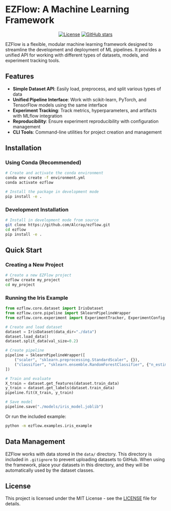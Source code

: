 # EZFlow: A Machine Learning Framework

<p align="center">
  <a href="https://github.com/Alcray/ezflow/blob/main/LICENSE"><img src="https://img.shields.io/github/license/Alcray/ezflow.svg" alt="License"></a>
  <a href="https://github.com/Alcray/ezflow/stargazers"><img src="https://img.shields.io/github/stars/Alcray/ezflow.svg" alt="GitHub stars"></a>
</p>

EZFlow is a flexible, modular machine learning framework designed to streamline the development and deployment of ML pipelines. It provides a unified API for working with different types of datasets, models, and experiment tracking tools.

## Features

- **Simple Dataset API**: Easily load, preprocess, and split various types of data
- **Unified Pipeline Interface**: Work with scikit-learn, PyTorch, and TensorFlow models using the same interface
- **Experiment Tracking**: Track metrics, hyperparameters, and artifacts with MLflow integration
- **Reproducibility**: Ensure experiment reproducibility with configuration management
- **CLI Tools**: Command-line utilities for project creation and management

## Installation

### Using Conda (Recommended)

```bash
# Create and activate the conda environment
conda env create -f environment.yml
conda activate ezflow

# Install the package in development mode
pip install -e .
```

### Development Installation

```bash
# Install in development mode from source
git clone https://github.com/Alcray/ezflow.git
cd ezflow
pip install -e .
```

## Quick Start

### Creating a New Project

```bash
# Create a new EZFlow project
ezflow create my_project
cd my_project
```

### Running the Iris Example

```python
from ezflow.core.dataset import IrisDataset
from ezflow.core.pipeline import SklearnPipelineWrapper
from ezflow.core.experiment import ExperimentTracker, ExperimentConfig

# Create and load dataset
dataset = IrisDataset(data_dir="./data")
dataset.load_data()
dataset.split_data(val_size=0.2)

# Create pipeline
pipeline = SklearnPipelineWrapper([
    ("scaler", "sklearn.preprocessing.StandardScaler", {}),
    ("classifier", "sklearn.ensemble.RandomForestClassifier", {"n_estimators": 100})
])

# Train and evaluate
X_train = dataset.get_features(dataset.train_data)
y_train = dataset.get_labels(dataset.train_data)
pipeline.fit(X_train, y_train)

# Save model
pipeline.save("./models/iris_model.joblib")
```

Or run the included example:

```bash
python -m ezflow.examples.iris_example
```

## Data Management

EZFlow works with data stored in the `data/` directory. This directory is included in `.gitignore` to prevent uploading datasets to GitHub. When using the framework, place your datasets in this directory, and they will be automatically used by the dataset classes.

## License

This project is licensed under the MIT License - see the [LICENSE](LICENSE) file for details.
